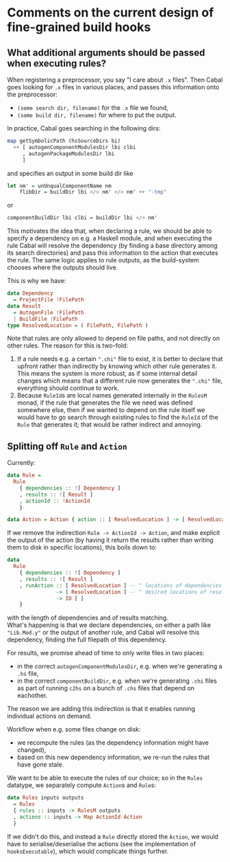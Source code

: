 
# Comments on the current design of fine-grained build hooks

## What additional arguments should be passed when executing rules?

When registering a preprocessor, you say "I care about `.x` files".
Then Cabal goes looking for `.x` files in various places, and passes
this information onto the preprocessor:
  - `(some search dir, filename)` for the `.x` file we found,
  - `(some build dir, filename)` for where to put the output.

In practice, Cabal goes searching in the following dirs:

```haskell
map getSymbolicPath (hsSourceDirs bi)
  ++ [ autogenComponentModulesDir lbi clbi
     , autogenPackageModulesDir lbi
     ]
```

and specifies an output in some build dir like

```haskell
let nm' = unUnqualComponentName nm
    flibDir = buildDir lbi </> nm' </> nm' ++ "-tmp"
```

or

```haskell
componentBuildDir lbi clbi = buildDir lbi </> nm'
```

This motivates the idea that, when declaring a rule, we should be able to
specify a dependency on e.g. a Haskell module, and when executing the rule
Cabal will resolve the dependency (by finding a base directory among its
search directories) and pass this information to the action that executes
the rule. The same logic applies to rule outputs, as the build-system chooses
where the outputs should live.

This is why we have:

```haskell
data Dependency
  = ProjectFile !FilePath
data Result
  = AutogenFile !FilePath
  | BuildFile !FilePath
type ResolvedLocation = ( FilePath, FilePath )
```

Note that rules are only allowed to depend on file paths, and not directly on
other rules. The reason for this is two-fold:

  1. If a rule needs e.g. a certain `".chi"` file to exist, it is
     better to declare that upfront rather than indirectly by
     knowing which other rule generates it.
     This means the system is more robust, as if some internal detail changes
     which means that a different rule now generates the `".chi"` file,
     everything should continue to work.
  2. Because `RuleId`s are local names generated internally in the
     `RulesM` monad, if the rule that generates the file we need
     was defined somewhere else, then if we wanted to depend on the rule itself
     we would have to go search through existing rules to find the `RuleId` of
     the `Rule` that generates it; that would be rather indirect and annoying.

## Splitting off `Rule` and `Action`

Currently:

```haskell
data Rule =
  Rule
    { dependencies :: ![ Dependency ]
    , results :: ![ Result ]
    , actionId :: !ActionId
    }

data Action = Action { action :: [ ResolvedLocation ] -> [ ResolvedLocation ] -> IO () }
```

If we remove the indirection `Rule -> ActionId -> Action`, and make explicit
the output of the action (by having it return the results rather than
writing them to disk in specific locations), this boils down to:

```haskell
data
  Rule
    { dependencies :: ![ Dependency ]
    , results :: ![ Result ]
    , runAction :: [ ResolvedLocation ] -- ^ locations of dependencies
                -> [ ResolvedLocation ] -- ^ desired locations of results
                -> IO [ ]
    }
```

with the length of dependencies and of results matching.  
What's happening is that we declare dependencies, on either a path like
`"Lib.Mod.y"` or the output of another rule, and Cabal will resolve this
dependency, finding the full filepath of this dependency.

For results, we promise ahead of time to only write files in two places:

  - in the correct `autogenComponentModulesDir`, e.g. when we're generating a `.hs` file,
  - in the correct `componentBuildDir`, e.g. when we're generating `.chi` files
    as part of running `c2hs` on a bunch of `.chs` files that depend on eachother.

The reason we are adding this indirection is that it enables running individual
actions on demand.

Workflow when e.g. some files change on disk:

 - we recompute the rules (as the dependency information might have changed),
 - based on this new dependency information, we re-run the rules
   that have gone stale.

We want to be able to execute the rules of our choice; so in the `Rules`
datatype, we separately compute `Action`s and `Rule`s:

```haskell
data Rules inputs outputs
  = Rules
  { rules :: inputs -> RulesM outputs
  , actions :: inputs -> Map ActionId Action
  }
```

If we didn't do this, and instead a `Rule` directly stored the `Action`,
we would have to serialise/deserialise the actions (see the implementation
of `hooksExecutable`), which would complicate things further.
